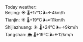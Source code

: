 Today weather:  
Beijing: ☀️   🌡️+17°C 🌬️←4km/h  
Tianjin: ☀️   🌡️+19°C 🌬️↙11km/h  
Shijiazhuang: ☀️   🌡️+24°C 🌬️→9km/h  
Tangshan: 🌦   🌡️+19°C 🌬️←12km/h  
